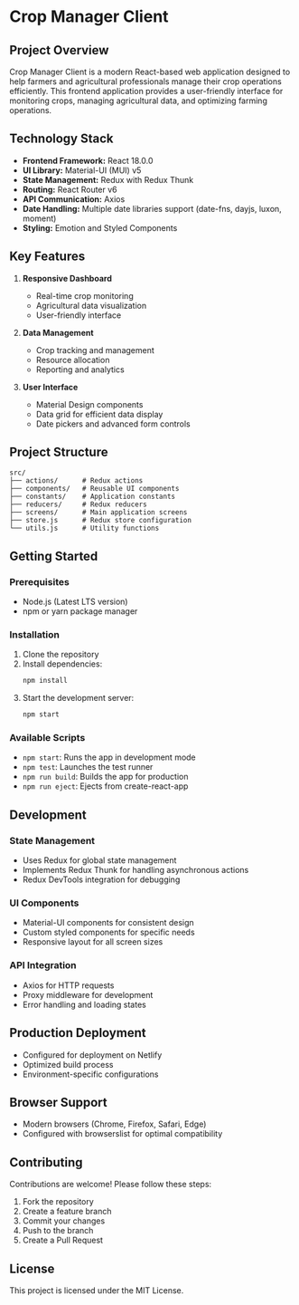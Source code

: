 # Crop Manager Client

## Project Overview
Crop Manager Client is a modern React-based web application designed to help farmers and agricultural professionals manage their crop operations efficiently. This frontend application provides a user-friendly interface for monitoring crops, managing agricultural data, and optimizing farming operations.

## Technology Stack
- **Frontend Framework:** React 18.0.0
- **UI Library:** Material-UI (MUI) v5
- **State Management:** Redux with Redux Thunk
- **Routing:** React Router v6
- **API Communication:** Axios
- **Date Handling:** Multiple date libraries support (date-fns, dayjs, luxon, moment)
- **Styling:** Emotion and Styled Components

## Key Features
1. **Responsive Dashboard**
   - Real-time crop monitoring
   - Agricultural data visualization
   - User-friendly interface

2. **Data Management**
   - Crop tracking and management
   - Resource allocation
   - Reporting and analytics

3. **User Interface**
   - Material Design components
   - Data grid for efficient data display
   - Date pickers and advanced form controls

## Project Structure
```
src/
├── actions/      # Redux actions
├── components/   # Reusable UI components
├── constants/    # Application constants
├── reducers/     # Redux reducers
├── screens/      # Main application screens
├── store.js      # Redux store configuration
└── utils.js      # Utility functions
```

## Getting Started

### Prerequisites
- Node.js (Latest LTS version)
- npm or yarn package manager

### Installation
1. Clone the repository
2. Install dependencies:
   ```bash
   npm install
   ```
3. Start the development server:
   ```bash
   npm start
   ```

### Available Scripts
- `npm start`: Runs the app in development mode
- `npm test`: Launches the test runner
- `npm run build`: Builds the app for production
- `npm run eject`: Ejects from create-react-app

## Development

### State Management
- Uses Redux for global state management
- Implements Redux Thunk for handling asynchronous actions
- Redux DevTools integration for debugging

### UI Components
- Material-UI components for consistent design
- Custom styled components for specific needs
- Responsive layout for all screen sizes

### API Integration
- Axios for HTTP requests
- Proxy middleware for development
- Error handling and loading states

## Production Deployment
- Configured for deployment on Netlify
- Optimized build process
- Environment-specific configurations

## Browser Support
- Modern browsers (Chrome, Firefox, Safari, Edge)
- Configured with browserslist for optimal compatibility

## Contributing
Contributions are welcome! Please follow these steps:
1. Fork the repository
2. Create a feature branch
3. Commit your changes
4. Push to the branch
5. Create a Pull Request

## License
This project is licensed under the MIT License.
